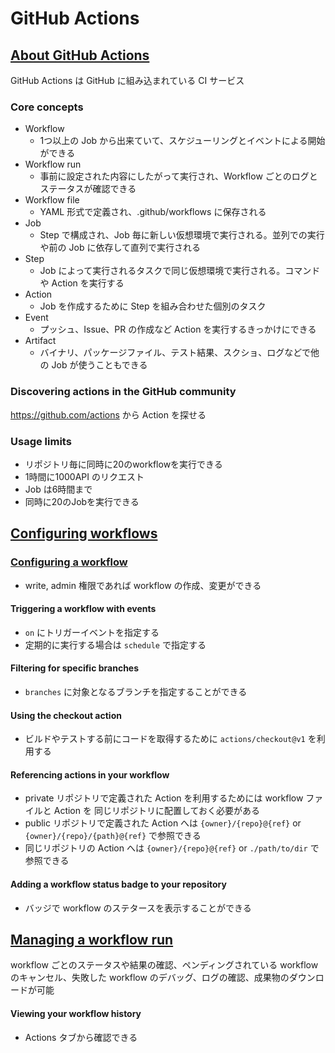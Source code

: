 # GitHub Actions

## [About GitHub Actions](https://help.github.com/en/articles/about-github-actions)

GitHub Actions は GitHub に組み込まれている CI サービス

### Core concepts

* Workflow
  * 1つ以上の Job から出来ていて、スケジューリングとイベントによる開始ができる
* Workflow run
  * 事前に設定された内容にしたがって実行され、Workflow ごとのログとステータスが確認できる
* Workflow file
  * YAML 形式で定義され、.github/workflows に保存される
* Job
  * Step で構成され、Job 毎に新しい仮想環境で実行される。並列での実行や前の Job に依存して直列で実行される
* Step
  * Job によって実行されるタスクで同じ仮想環境で実行される。コマンドや Action を実行する
* Action
  * Job を作成するために Step を組み合わせた個別のタスク
* Event
  * プッシュ、Issue、PR の作成など Action を実行するきっかけにできる
* Artifact
  * バイナリ、パッケージファイル、テスト結果、スクショ、ログなどで他の Job が使うこともできる

### Discovering actions in the GitHub community

https://github.com/actions から Action を探せる

### Usage limits

* リポジトリ毎に同時に20のworkflowを実行できる
* 1時間に1000API のリクエスト
* Job は6時間まで
* 同時に20のJobを実行できる

## [Configuring workflows](https://help.github.com/en/articles/configuring-workflows)

### [Configuring a workflow](https://help.github.com/en/articles/configuring-a-workflow)

* write, admin 権限であれば workflow の作成、変更ができる

#### Triggering a workflow with events

* `on` にトリガーイベントを指定する
* 定期的に実行する場合は `schedule` で指定する

#### Filtering for specific branches

* `branches` に対象となるブランチを指定することができる

#### Using the checkout action

* ビルドやテストする前にコードを取得するために `actions/checkout@v1` を利用する

#### Referencing actions in your workflow

* private リポジトリで定義された Action を利用するためには workflow ファイルと Action を
同じリポジトリに配置しておく必要がある
* public リポジトリで定義された Action へは `{owner}/{repo}@{ref}` or `{owner}/{repo}/{path}@{ref}` で参照できる
* 同じリポジトリの Action へは `{owner}/{repo}@{ref}` or `./path/to/dir` で参照できる

#### Adding a workflow status badge to your repository

* バッジで workflow のステタースを表示することができる

## [Managing a workflow run](https://help.github.com/en/articles/configuring-a-workflow)

workflow ごとのステータスや結果の確認、ペンディングされている workflow のキャンセル、失敗した workflow のデバッグ、ログの確認、成果物のダウンロードが可能

#### Viewing your workflow history

* Actions タブから確認できる

